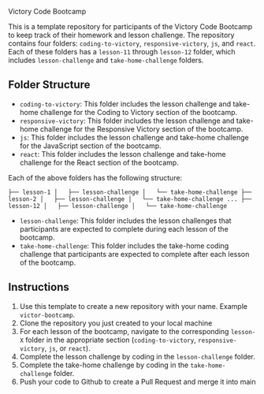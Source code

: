 Victory Code Bootcamp

This is a template repository for participants of the Victory Code Bootcamp to keep track of their homework and lesson challenge. The repository contains four folders: `coding-to-victory`, `responsive-victory`, `js`, and `react`. Each of these folders has a `lesson-11` through `lesson-12` folder, which includes `lesson-challenge` and `take-home-challenge` folders.

## Folder Structure

- `coding-to-victory`: This folder includes the lesson challenge and take-home challenge for the Coding to Victory section of the bootcamp.
- `responsive-victory`: This folder includes the lesson challenge and take-home challenge for the Responsive Victory section of the bootcamp.
- `js`: This folder includes the lesson challenge and take-home challenge for the JavaScript section of the bootcamp.
- `react`: This folder includes the lesson challenge and take-home challenge for the React section of the bootcamp.

Each of the above folders has the following structure:

`├── lesson-1
│   ├── lesson-challenge
│   └── take-home-challenge
├── lesson-2
│   ├── lesson-challenge
│   └── take-home-challenge
...
├── lesson-12
│   ├── lesson-challenge
│   └── take-home-challenge`

- `lesson-challenge`: This folder includes the lesson challenges that participants are expected to complete during each lesson of the bootcamp.
- `take-home-challenge`: This folder includes the take-home coding challenge that participants are expected to complete after each lesson of the bootcamp.

## Instructions

1.  Use this template to create a new repository with your name. Example `victor-bootcamp`.
2.  Clone the repository you just created to your local machine
3.  For each lesson of the bootcamp, navigate to the corresponding `lesson-X` folder in the appropriate section (`coding-to-victory`, `responsive-victory`, `js`, or `react`).
4.  Complete the lesson challenge by coding in the `lesson-challenge` folder.
5.  Complete the take-home challenge by coding in the `take-home-challenge` folder.
6.  Push your code to Github to create a Pull Request and merge it into main
